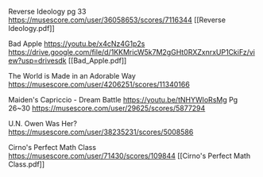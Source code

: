 Reverse Ideology pg 33
https://musescore.com/user/36058653/scores/7116344
[[Reverse Ideology.pdf]]

Bad Apple
https://youtu.be/x4cNz4G1p2s
https://drive.google.com/file/d/1KKMricW5k7M2gGHt0RXZxnrxUP1CkiFz/view?usp=drivesdk
[[Bad_Apple.pdf]]

The World is Made in an Adorable Way
https://musescore.com/user/4206251/scores/11340166

Maiden's Capriccio - Dream Battle
https://youtu.be/tNHYWIoRsMg
Pg 26~30 https://musescore.com/user/29625/scores/5877294

U.N. Owen Was Her?
https://musescore.com/user/38235231/scores/5008586

Cirno's Perfect Math Class
https://musescore.com/user/71430/scores/109844
[[Cirno's Perfect Math Class.pdf]]
